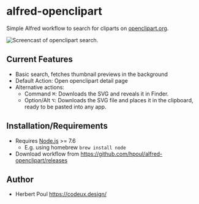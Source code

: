 # alfred-openclipart

Simple Alfred workflow to search for cliparts on [openclipart.org](https://openclipart.org).

![Screencast of openclipart search.](assets/images/alfred-openclipart-search.gif)

## Current Features

* Basic search, fetches thumbnail previews in the background
* Default Action: Open openclipart detail page
* Alternative actions:
    * Command <kbd>⌘</kbd>: Downloads the SVG and reveals it in Finder.
    * Option/Alt <kbd>⌥</kbd>: Downloads the SVG file and places it in the clipboard, ready to be pasted into any app.

## Installation/Requirements

* Requires [Node.js](https://nodejs.org) >= 7.6
    * E.g. using homebrew `brew install node` 
* Download workflow from https://github.com/hpoul/alfred-openclipart/releases

## Author

* Herbert Poul https://codeux.design/

